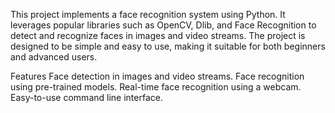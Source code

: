 This project implements a face recognition system using Python. It leverages popular libraries such as OpenCV, Dlib, and Face Recognition to detect and recognize faces in images and video streams. The project is designed to be simple and easy to use, making it suitable for both beginners and advanced users.

Features
Face detection in images and video streams.
Face recognition using pre-trained models.
Real-time face recognition using a webcam.
Easy-to-use command line interface.
